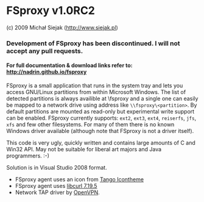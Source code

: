 # FSproxy v1.0RC2
(c) 2009 Michał Siejak (http://www.siejak.pl)

### Development of FSproxy has been discontinued. I will not accept any pull requests.

#### For full documentation & download links refer to: http://nadrin.github.io/fsproxy

FSproxy is a small application that runs in the system tray and lets you access GNU/Linux partitions from within Microsoft Windows. The list of detected partitions is always availible at \\fsproxy and a single one can easily be mapped to a network drive using address like `\\fsproxy\<partition>`. By default partitions are mounted as read-only but experimental write support can be enabled. FSproxy currently supports: `ext2`, `ext3`, `ext4`, `reiserfs`, `jfs`, `xfs` and few other filesystems. For many of them there is no known Windows driver available (although note that FSproxy is not a driver itself).

This code is very ugly, quickly written and contains large amounts of C and Win32 API.
May not be suitable for liberal art majors and Java programmers. :-)

Solution is in Visual Studio 2008 format.

* FSproxy agent uses an icon from [Tango Icontheme](http://tango.freedesktop.org)
* FSproxy agent uses [libcurl 7.19.5](http://curl.haxx.se)
* Network TAP driver by [OpenVPN](http://openvpn.net).
